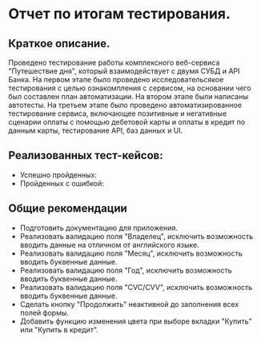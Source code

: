 # Отчет по итогам тестирования.

## Краткое описание.
Проведено тестирование работы комплексного веб-сервиса "Путешествие дня", который взаимодействует с двумя СУБД и API Банка. На первом этапе было проведено исследовательсякое тестирования с целью ознакомпления с сервисом, на основании чего был составлен план автоматизации. На втором этапе были написаны автотесты. На третьем этапе было проведено автоматизированное тестирование сервиса, включающее позитивные и негативные сценарии оплаты с помощью дебетовой карты и оплаты в кредит по данным карты, тестирование API, баз данных и UI.

## Реализованных тест-кейсов: 

* Успешно пройденных: 
* Пройденных с ошибкой: 

## Общие рекомендации
* Подготовить документацию для приложения.
* Реализовать валидацию поля "Владелец", исключить возможность вводить данные на отличном от английского языке.
* Реализовать валидацию поля "Месяц", исключить возможность вводить буквенные данные.
* Реализовать валидацию поля "Год", исключить возможность вводить буквенные данные.
* Реализовать валидацию поля "CVC/CVV", исключить возможность вводить буквенные данные.
* Сделать кнопку "Продолжить" неактивной до заполнения всех полей формы.
* Добавить функцию изменения цвета при выборе вкладки "Купить" или "Купить в кредит".
